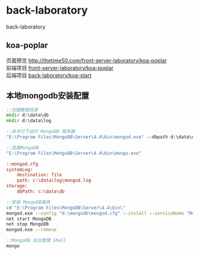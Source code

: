 # back-laboratory
back-laboratory

## koa-poplar
页面预览 http://thetime50.com/front-server-laboratory/koa-poplar  
前端项目 [front-server-laboratory/koa-poplar](../front-server-laboratory/tree/master/koa-poplar)  
后端项目 [back-laboratory/koa-start](../back-laboratory/tree/master/koa-start)  


## 本地mongodb安装配置
```cmd
::创建数据目录
mkdir d:\data\db
mkdir d:\data\log

::命令行下运行 MongoDB 服务器
"E:\Program Files\MongoDB\Server\4.4\bin\mongod.exe" --dbpath d:\data\db

::连接MongoDB
"E:\Program Files\MongoDB\Server\4.4\bin\mongo.exe"

```
```cfg
::mongod.cfg
systemLog:
    destination: file
    path: c:\data\log\mongod.log
storage:
    dbPath: c:\data\db
```
```cmd
::安装 MongoDB服务
cd "E:\Program Files\MongoDB\Server\4.4\bin\"
mongod.exe --config "d:\mongodb\mongod.cfg" --install --serviceName "MongoDB"
net start MongoDB
net stop MongoDB
mongod.exe --remove

::MongoDB 后台管理 Shell
mongo
```

